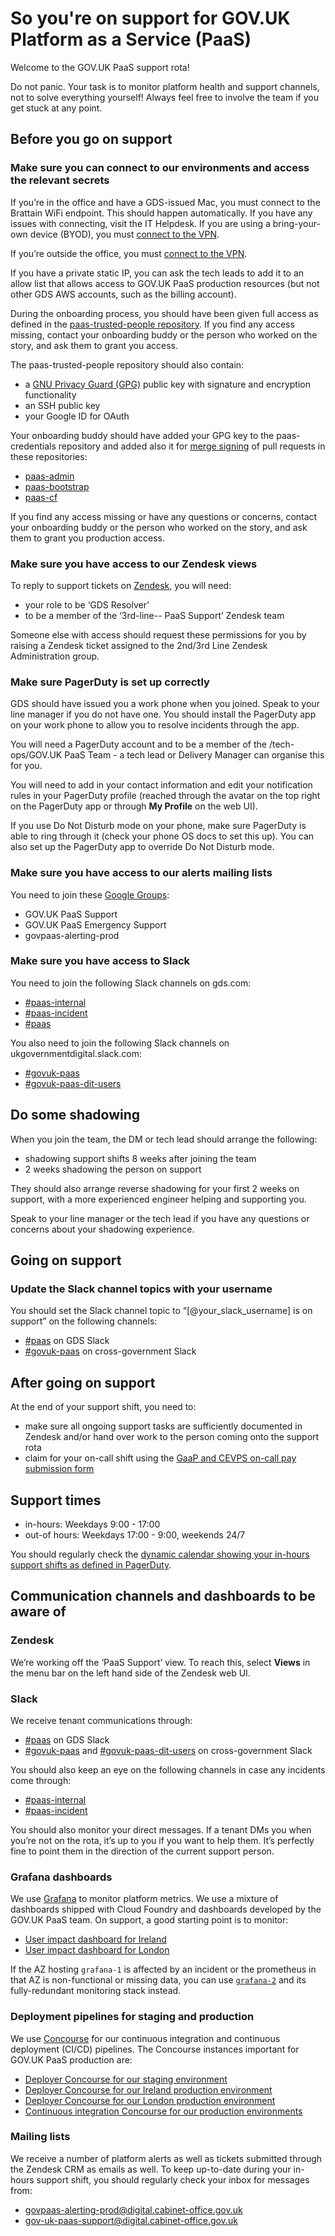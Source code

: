 # So you're on support for GOV.UK Platform as a Service (PaaS)

Welcome to the GOV.UK PaaS support rota!

Do not panic.
Your task is to monitor platform health and support channels, not to solve everything yourself!
Always feel free to involve the team if you get stuck at any point.

## Before you go on support

### Make sure you can connect to our environments and access the relevant secrets

If you’re in the office and have a GDS-issued Mac, you must connect to the Brattain WiFi endpoint. This should happen automatically. If you have any issues with connecting, visit the IT Helpdesk. If you are using a bring-your-own device (BYOD), you must  [connect to the VPN](https://docs.google.com/document/d/1O1LmLByDLlKU4F1-3chwS8qddd2WjYQgMaaEgTfK5To/edit).

If you’re outside the office, you must [connect to the VPN](https://docs.google.com/document/d/1O1LmLByDLlKU4F1-3chwS8qddd2WjYQgMaaEgTfK5To/edit).

If you have a private static IP, you can ask the tech leads to add it to an allow list that allows access to GOV.UK PaaS production resources (but not other GDS AWS accounts, such as the billing account).

During the onboarding process, you should have been given full access as defined in the [paas-trusted-people repository](https://github.com/alphagov/paas-trusted-people/blob/main/users.yml). If you find any access missing, contact your onboarding buddy or the person who worked on the story, and ask them to grant you access.

The paas-trusted-people repository should also contain:

* a [GNU Privacy Guard (GPG)](https://team-manual.cloud.service.gov.uk/guides/GPG/#install) public key with signature and encryption functionality 
* an SSH public key
* your Google ID for OAuth

Your onboarding buddy should have added your GPG key to the paas-credentials repository and added also it for [merge signing](https://team-manual.cloud.service.gov.uk/team/working_practices/#merging-a-branch-into-main) of pull requests in these repositories:

* [paas-admin](https://github.com/alphagov/paas-admin)
* [paas-bootstrap](https://github.com/alphagov/paas-bootstrap)
* [paas-cf](https://github.com/alphagov/paas-cf)



If you find any access missing or have any questions or concerns, contact your onboarding buddy or the person who worked on the story, and ask them to grant you production access.

### Make sure you have access to our Zendesk views

To reply to support tickets on [Zendesk](https://govuk.zendesk.com/), you will need:
 
* your role to be ‘GDS Resolver’
* to be a member of the ‘3rd-line-- PaaS Support’ Zendesk team  

Someone else with access should request these permissions for you by raising a Zendesk ticket assigned to the 2nd/3rd Line Zendesk Administration group.

### Make sure PagerDuty is set up correctly

GDS should have issued you a work phone when you joined. Speak to your line manager if you do not have one. You should install the PagerDuty app on your work phone to allow you to resolve incidents through the app.

You will need a PagerDuty account and to be a member of the /tech-ops/GOV.UK PaaS Team - a tech lead or Delivery Manager can organise this for you.

You will need to add in your contact information and edit your notification rules in your PagerDuty profile (reached through the avatar on the top right on the PagerDuty app or through **My Profile** on the web UI).

If you use Do Not Disturb mode on your phone, make sure PagerDuty is able to ring through it (check your phone OS docs to set this up). You can also set up the PagerDuty app to override Do Not Disturb mode.


### Make sure you have access to our alerts mailing lists

You need to join these [Google Groups](https://groups.google.com):

* GOV.UK PaaS Support
* GOV.UK PaaS Emergency Support
* govpaas-alerting-prod

### Make sure you have access to Slack

You need to join the following Slack channels on gds.com:

* [#paas-internal](https://gds.slack.com/archives/CAEHMHGJ2)
* [#paas-incident](https://gds.slack.com/archives/CAD4W35KK)
* [#paas](https://gds.slack.com/archives/CADHV9267) 

You also need to join the following Slack channels on  ukgovernmentdigital.slack.com:

*  [#govuk-paas](https://ukgovernmentdigital.slack.com/archives/C33SAH4GJ)
* [#govuk-paas-dit-users](https://ukgovernmentdigital.slack.com/archives/CN26120NR)  

## Do some shadowing 

When you join the team, the DM or tech lead should arrange the following: 

* shadowing support shifts 8 weeks after joining the team
* 2 weeks shadowing the person on support

They should also arrange reverse shadowing for your first 2 weeks on support, with a more experienced engineer helping and supporting you. 

Speak to your line manager or the tech lead if you have any questions or concerns about your shadowing experience. 

## Going on support

### Update the Slack channel topics with your username

You should set the Slack channel topic to “[@your_slack_username] is on support” on the following channels:

* [#paas](https://gds.slack.com/archives/CADHV9267) on GDS Slack
* [#govuk-paas](https://ukgovernmentdigital.slack.com/?redir=%2Farchives%2FC33SAH4GJ) on cross-government Slack 


## After going on support

At the end of your support shift, you need to:

* make sure all ongoing support tasks are sufficiently documented in Zendesk and/or hand over work to the person coming onto the support rota
* claim for your on-call shift using the [GaaP and CEVPS on-call pay submission form](https://docs.google.com/forms/d/e/1FAIpQLSfpMK85F2CxBFo_uubO2HHintc3Gx6jbifeUhnAm0g6GfoDEA/viewform?vc=0&c=0&w=1&flr=0)

## Support times

* in-hours: Weekdays 9:00 - 17:00
* out-of hours: Weekdays 17:00 - 9:00, weekends 24/7

You should regularly check the [dynamic calendar showing your in-hours support shifts as defined in PagerDuty](https://calendar.google.com/calendar/ical/8nvffdghj1kfrfgmji0ottc8nnh52t37%40import.calendar.google.com/public/basic.ics).

## Communication channels and dashboards to be aware of

### Zendesk

We’re working off the ‘PaaS Support’ view. To reach this, select **Views** in the menu bar on the left hand side of the Zendesk web UI.

### Slack

We receive tenant communications through:

* [#paas](https://gds.slack.com/archives/CADHV9267) on GDS Slack
* [#govuk-paas](https://ukgovernmentdigital.slack.com/archives/C33SAH4GJ) and [#govuk-paas-dit-users](https://ukgovernmentdigital.slack.com/archives/CN26120NR) on cross-government Slack

You should also keep an eye on the following channels in case any incidents come through:

* [#paas-internal](https://gds.slack.com/archives/CAEHMHGJ2)
* [#paas-incident](https://gds.slack.com/archives/CAD4W35KK)

You should also monitor your direct messages. If a tenant DMs you when you’re not on the rota, it’s up to you if you want to help them. It’s perfectly fine to point them in the direction of the current support person.

### Grafana dashboards

We use [Grafana](https://grafana.com/oss/grafana/) to monitor platform metrics. We use a mixture of dashboards shipped with Cloud Foundry and dashboards developed by the GOV.UK PaaS team. On support, a good starting point is to monitor:

* [User impact dashboard for Ireland](https://grafana-1.cloud.service.gov.uk/d/paas-user-impact/user-impact-prod?orgId=1&refresh=5s)
* [User impact dashboard for London](https://grafana-1.london.cloud.service.gov.uk/d/paas-user-impact/user-impact-prod-lon?orgId=1&refresh=5s)

If the AZ hosting `grafana-1` is affected by an incident or the prometheus in that AZ is non-functional or missing data, you can use [`grafana-2`](/technical_design/prometheus#high-availability) and its fully-redundant monitoring stack instead.

### Deployment pipelines for staging and production

We use [Concourse](https://concourse-ci.org/) for our continuous integration and continuous deployment (CI/CD) pipelines. The Concourse instances important for GOV.UK PaaS production are:

* [Deployer Concourse for our staging environment](https://deployer.london.staging.cloudpipeline.digital/)
* [Deployer Concourse for our Ireland production environment](https://deployer.cloud.service.gov.uk/)
* [Deployer Concourse for our London production environment](https://deployer.london.cloud.service.gov.uk/)
* [Continuous integration Concourse for our production environments](https://concourse.build.ci.cloudpipeline.digital/)

### Mailing lists

We receive a number of platform alerts as well as tickets submitted through the Zendesk CRM as emails as well. To keep up-to-date during your in-hours support shift, you should regularly check your inbox for messages from:

* [govpaas-alerting-prod@digital.cabinet-office.gov.uk](https://groups.google.com/a/digital.cabinet-office.gov.uk/g/govpaas-alerting-prod)
* [gov-uk-paas-support@digital.cabinet-office.gov.uk](https://groups.google.com/a/digital.cabinet-office.gov.uk/g/gov-uk-paas-support)
